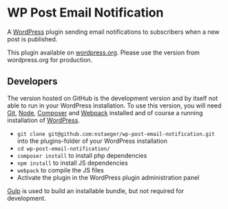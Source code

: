 # WP Post Email Notification

A [WordPress](https://wordpress.org/) plugin sending email notifications to subscribers when a new post is published.

This plugin available on [wordpress.org](https://wordpress.org/plugins/wp-post-email-notification). Please use the version from wordpress.org for production.

## Developers

The version hosted on GitHub is the development version and by itself not able to run in your WordPress installation. To use this version, you will need [Git](http://git-scm.com/), [Node](http://nodejs.org/), [Composer](https://getcomposer.org/) and [Webpack](https://webpack.github.io/) installed and of course a running installation of [WordPress](https://wordpress.org/).

* `git clone git@github.com:nstaeger/wp-post-email-notification.git` into the plugins-folder of your WordPress installation
* `cd wp-post-email-notification/`
* `composer install` to install php dependencies
* `npm install` to install JS dependencies
* `webpack` to compile the JS files
* Activate the plugin in the WordPress plugin administration panel

[Gulp](http://gulpjs.com/) is used to build an installable bundle, but not required for development.
